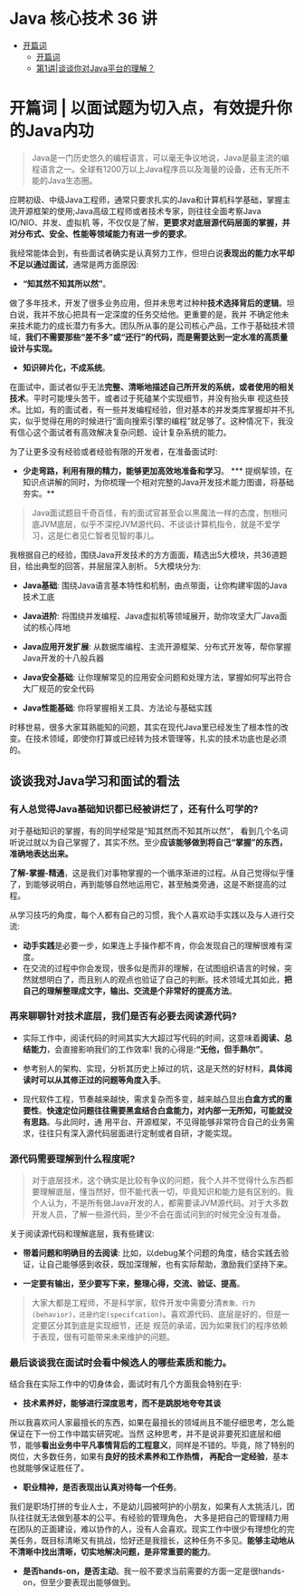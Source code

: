 Java 核心技术 36 讲
=====

* [开篇词](#开篇词)
	* [开篇词](#开篇词)
    * [第1讲|谈谈你对Java平台的理解？](#第1讲|谈谈你对Java平台的理解？)


# 开篇词 | 以面试题为切入点，有效提升你的Java内功

> Java是一门历史悠久的编程语言，可以毫无争议地说，Java是最主流的编程语言之一。全球有1200万以上Java程序员以及海量的设备，还有无所不能的Java生态圈。

应聘初级、中级Java工程师，通常只要求扎实的Java和计算机科学基础，掌握主流开源框架的使用;Java高级工程师或者技术专家，则往往全面考察Java IO/NIO、并发、虚拟机 等，不仅仅是了解，**更要求对底层源代码层面的掌握，并对分布式、安全、性能等领域能力有进一步的要求**。

我经常能体会到，有些面试者确实是认真努力工作，但坦白说**表现出的能力水平却不足以通过面试**，通常是两方面原因:

- **“知其然不知其所以然”**。

做了多年技术，开发了很多业务应用，但并未思考过种种**技术选择背后的逻辑**。坦白说，我并不放心把具有一定深度的任务交给他。更重要的是，我并 不确定他未来技术能力的成长潜力有多大。团队所从事的是公司核心产品，工作于基础技术领域，**我们不需要那些“差不多”或“还行”的代码，而是需要达到一定水准的高质量设计与实现。**

- **知识碎片化，不成系统**。

在面试中，面试者似乎无法**完整、清晰地描述自己所开发的系统，或者使用的相关技术**。平时可能埋头苦干，或者过于死磕某个实现细节，并没有抬头审 视这些技术。比如，有的面试者，有一些并发编程经验，但对基本的并发类库掌握却并不扎实，似乎觉得在用的时候进行“面向搜索引擎的编程”就足够了。这种情况下，我没有信心这个面试者有高效解决复杂问题、设计复杂系统的能力。

为了让更多没有经验或者经验有限的开发者，在准备面试时:

* **少走弯路，利用有限的精力，能够更加高效地准备和学习**。
*** 提纲挈领，在知识点讲解的同时，为你梳理一个相对完整的Java开发技术能力图谱，将基础夯实。**

> Java面试题目千奇百怪，有的面试官甚至会以黑魔法一样的态度，刨根问底JVM底层，似乎不深挖JVM源代码、不谈谈计算机指令，就是不爱学习，这是仁者见仁智者见智的事儿。

我根据自己的经验，围绕Java开发技术的方方面面，精选出5大模块，共36道题目，给出典型的回答，并层层深入剖析。 5大模块分为:

* **Java基础**: 围绕Java语言基本特性和机制，由点带面，让你构建牢固的Java技术工底

* **Java进阶**: 将围绕并发编程、Java虚拟机等领域展开，助你攻坚大厂Java面试的核心阵地

* **Java应用开发扩展**: 从数据库编程、主流开源框架、分布式开发等，帮你掌握Java开发的十八般兵器

* **Java安全基础**: 让你理解常见的应用安全问题和处理方法，掌握如何写出符合大厂规范的安全代码

* **Java性能基础**: 你将掌握相关工具、方法论与基础实践

时移世易，很多大家耳熟能知的问题，其实在现代Java里已经发生了根本性的改变。在技术领域，即使你打算或已经转为技术管理等，扎实的技术功底也是必须的。


## 谈谈我对Java学习和面试的看法

### 有人总觉得Java基础知识都已经被讲烂了，还有什么可学的?

对于基础知识的掌握，有的同学经常是“知其然而不知其所以然”， 看到几个名词听说过就以为自己掌握了，其实不然。至少**应该能够做到将自己“掌握”的东西，准确地表达出来。** 

**了解-掌握-精通**，这是我们对事物掌握的一个循序渐进的过程。从自己觉得似乎懂了，到能够说明白，再到能够自然地运用它，甚至触类旁通，这是不断提高的过程。

从学习技巧的角度，每个人都有自己的习惯，我个人喜欢动手实践以及与人进行交流:

* **动手实践**是必要一步，如果连上手操作都不肯，你会发现自己的理解很难有深度。
* 在交流的过程中你会发现，很多似是而非的理解，在试图组织语言的时候，突然就想明白了，而且别人的观点也验证了自己的判断。技术领域尤其如此，**把自己的理解整理成文字，输出、交流是个非常好的提高方法**。

### 再来聊聊针对技术底层，我们是否有必要去阅读源代码?

* 实际工作中，阅读代码的时间其实大大超过写代码的时间，这意味着**阅读、总结能力**，会直接影响我们的工作效率! 我的心得是:**“无他，但手熟尔”**。

* 参考别人的架构、实现，分析其历史上掉过的坑，这是天然的好材料，**具体阅读时可以从其修正过的问题等角度入手**。

* 现代软件工程，节奏越来越快，需求复杂而多变，越来越凸显出**白盒方式的重要性**。**快速定位问题往往需要黑盒结合白盒能力，对内部一无所知，可能就没有思路**。与此同时，通 用平台、开源框架，不见得能够非常符合自己的业务需求，往往只有深入源代码层面进行定制或者自研，才能实现。

### 源代码需要理解到什么程度呢? 

> 对于底层技术，这个确实是比较有争议的问题，我个人并不觉得什么东西都要理解底层，懂当然好，但不能代表一切，毕竟知识和能力是有区别的。我个人认为，不是所有做Java开发的人，都需要读JVM源代码。对于大多数开发人员，了解一些源代码，至少不会在面试问到的时候完全没有准备。

关于阅读源代码和理解底层，我有些建议: 

* **带着问题和明确目的去阅读**: 比如，以debug某个问题的角度，结合实践去验证，让自己能够感到收获，既加深理解，也有实际帮助，激励我们坚持下来。

* **一定要有输出，至少要写下来，整理心得，交流、验证、提高**。

> 大家大都是工程师，不是科学家，软件开发中需要分清`表象、行为(behavior)，还是约定(specifcation)`。喜欢源代码、底层是好的，但是一定要区分其到底是实现细节，还是 规范的承诺，因为如果我们的程序依赖于表现，很有可能带来未来维护的问题。

### 最后谈谈我在面试时会看中候选人的哪些素质和能力。

结合我在实际工作中的切身体会，面试时有几个方面我会特别在乎:

* **技术素养好，能够进行深度思考，而不是跳脱地夸夸其谈**

所以我喜欢问人家最擅长的东西，如果在最擅长的领域尚且不能仔细思考，怎么能保证在下一份工作中踏实研究呢。当然 这种思考，并不是说非要死扣底层和细节，能够**看出业务中平凡事情背后的工程意义**，同样是不错的。毕竟，除了特别的岗位，大多数任务，如果有**良好的技术素养和工作热情， 再配合一定经验**，基本也就能够保证胜任了。 

* **职业精神，是否表现出认真对待每一个任务**。

我们是职场打拼的专业人士，不是幼儿园被呵护的小朋友，如果有人太挑活儿，团队往往就无法做到基本的公平。有经验的管理角色， 大多是把自己的管理精力用在团队的正面建设，难以协作的人，没有人会喜欢。现实工作中很少有理想化的完美任务，既目标清晰又有挑战，恰好还是我擅长，这种任务不多见。**能够主动地从不清晰中找出清晰，切实地解决问题，是非常重要的能力**。

* **是否hands-on，是否主动**。我一般不要求当前需要的方面一定是很hands-on，但至少要表现出能够做到。

